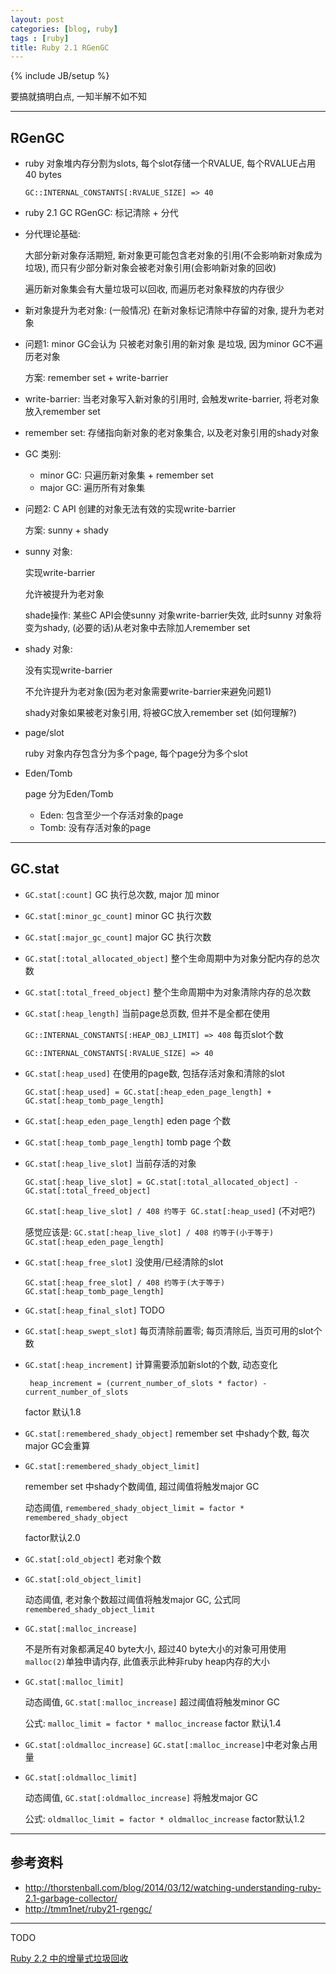 ```yaml
---
layout: post
categories: [blog, ruby]
tags : [ruby]
title: Ruby 2.1 RGenGC
---
```

{% include JB/setup %}

要搞就搞明白点, 一知半解不如不知

---

## RGenGC

* ruby 对象堆内存分割为slots, 每个slot存储一个RVALUE, 每个RVALUE占用40 bytes

  `GC::INTERNAL_CONSTANTS[:RVALUE_SIZE] => 40`

* ruby 2.1 GC RGenGC:  标记清除 + 分代

* 分代理论基础:

  大部分新对象存活期短, 新对象更可能包含老对象的引用(不会影响新对象成为垃圾), 而只有少部分新对象会被老对象引用(会影响新对象的回收)

  遍历新对象集会有大量垃圾可以回收, 而遍历老对象释放的内存很少

* 新对象提升为老对象: (一般情况) 在新对象标记清除中存留的对象, 提升为老对象

* 问题1: minor GC会认为 只被老对象引用的新对象 是垃圾, 因为minor GC不遍历老对象

  方案: remember set + write-barrier

* write-barrier: 当老对象写入新对象的引用时, 会触发write-barrier, 将老对象放入remember set

* remember set: 存储指向新对象的老对象集合, 以及老对象引用的shady对象

* GC 类别:

  * minor GC: 只遍历新对象集 + remember set
  * major GC: 遍历所有对象集

* 问题2:  C API 创建的对象无法有效的实现write-barrier

  方案: sunny + shady

* sunny 对象:

  实现write-barrier

  允许被提升为老对象

  shade操作: 某些C API会使sunny 对象write-barrier失效, 此时sunny 对象将变为shady, (必要的话)从老对象中去除加人remember set

* shady 对象:

  没有实现write-barrier

  不允许提升为老对象(因为老对象需要write-barrier来避免问题1)

  shady对象如果被老对象引用, 将被GC放入remember set (如何理解?)

* page/slot

  ruby 对象内存包含分为多个page, 每个page分为多个slot

* Eden/Tomb

  page 分为Eden/Tomb

  * Eden: 包含至少一个存活对象的page
  * Tomb: 没有存活对象的page

---

## GC.stat

* `GC.stat[:count]` GC 执行总次数, major 加 minor

* `GC.stat[:minor_gc_count]` minor GC 执行次数

* `GC.stat[:major_gc_count]` major GC 执行次数

* `GC.stat[:total_allocated_object]` 整个生命周期中为对象分配内存的总次数

* `GC.stat[:total_freed_object]` 整个生命周期中为对象清除内存的总次数

* `GC.stat[:heap_length]` 当前page总页数, 但并不是全都在使用

  `GC::INTERNAL_CONSTANTS[:HEAP_OBJ_LIMIT] => 408` 每页slot个数

  `GC::INTERNAL_CONSTANTS[:RVALUE_SIZE] => 40`

* `GC.stat[:heap_used]` 在使用的page数, 包括存活对象和清除的slot

  `GC.stat[:heap_used] = GC.stat[:heap_eden_page_length] + GC.stat[:heap_tomb_page_length]`

* `GC.stat[:heap_eden_page_length]` eden page 个数

* `GC.stat[:heap_tomb_page_length]` tomb page 个数

* `GC.stat[:heap_live_slot]` 当前存活的对象

  `GC.stat[:heap_live_slot] = GC.stat[:total_allocated_object] - GC.stat[:total_freed_object]`

  `GC.stat[:heap_live_slot] / 408 约等于 GC.stat[:heap_used]` (不对吧?)

  感觉应该是: `GC.stat[:heap_live_slot] / 408 约等于(小于等于) GC.stat[:heap_eden_page_length]`

* `GC.stat[:heap_free_slot]` 没使用/已经清除的slot

  `GC.stat[:heap_free_slot] / 408 约等于(大于等于) GC.stat[:heap_tomb_page_length]`

* `GC.stat[:heap_final_slot]` TODO

* `GC.stat[:heap_swept_slot]` 每页清除前置零; 每页清除后, 当页可用的slot个数

* `GC.stat[:heap_increment]` 计算需要添加新slot的个数, 动态变化

  ` heap_increment = (current_number_of_slots * factor) - current_number_of_slots`

  factor 默认1.8

* `GC.stat[:remembered_shady_object]` remember set 中shady个数, 每次major GC会重算

* `GC.stat[:remembered_shady_object_limit]`

  remember set 中shady个数阈值, 超过阈值将触发major GC

  动态阈值, `remembered_shady_object_limit = factor * remembered_shady_object`

  factor默认2.0

* `GC.stat[:old_object]` 老对象个数

* `GC.stat[:old_object_limit]`

  动态阈值, 老对象个数超过阈值将触发major GC, 公式同`remembered_shady_object_limit`

* `GC.stat[:malloc_increase]`

  不是所有对象都满足40 byte大小, 超过40 byte大小的对象可用使用`malloc(2)`单独申请内存, 此值表示此种非ruby heap内存的大小


* `GC.stat[:malloc_limit]`

  动态阈值, `GC.stat[:malloc_increase]` 超过阈值将触发minor GC

  公式: `malloc_limit = factor * malloc_increase` factor 默认1.4

* `GC.stat[:oldmalloc_increase]` `GC.stat[:malloc_increase]`中老对象占用量

* `GC.stat[:oldmalloc_limit]`

  动态阈值, `GC.stat[:oldmalloc_increase]` 将触发major GC

  公式: `oldmalloc_limit = factor * oldmalloc_increase` factor默认1.2

----

## 参考资料

* <http://thorstenball.com/blog/2014/03/12/watching-understanding-ruby-2.1-garbage-collector/>
* <http://tmm1net/ruby21-rgengc/>

----

TODO

[Ruby 2.2 中的增量式垃圾回收](https://ruby-china.org/topics/24242)
